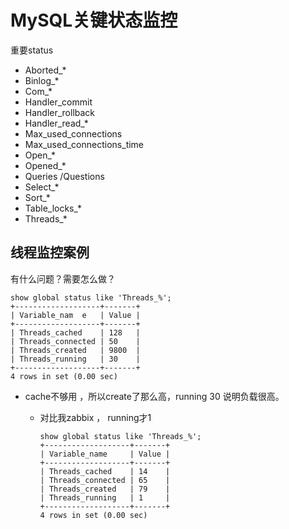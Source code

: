 # MySQL关键状态监控

重要status

- Aborted_*
- Binlog_*
- Com_*
- Handler_commit
- Handler_rollback
- Handler_read_*
- Max_used_connections
- Max_used_connections_time
- Open_*
- Opened_*
- Queries /Questions
- Select_*
- Sort_*
- Table_locks_*
- Threads_*



## 线程监控案例

有什么问题？需要怎么做？

```
show global status like 'Threads_%';
+-------------------+-------+
| Variable_nam  e   | Value |
+-------------------+-------+
| Threads_cached    | 128   |
| Threads_connected | 50    |
| Threads_created   | 9800  |
| Threads_running   | 30    |
+-------------------+-------+
4 rows in set (0.00 sec)
```

- cache不够用 ，所以create了那么高，running 30 说明负载很高。

  - 对比我zabbix ， running才1

    ```
    show global status like 'Threads_%';
    +-------------------+-------+
    | Variable_name     | Value |
    +-------------------+-------+
    | Threads_cached    | 14    |
    | Threads_connected | 65    |
    | Threads_created   | 79    |
    | Threads_running   | 1     |
    +-------------------+-------+
    4 rows in set (0.00 sec)
    ```